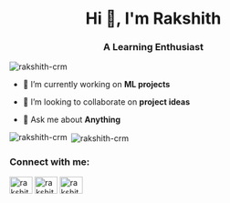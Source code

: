 <h1 align="center">Hi 👋, I'm Rakshith</h1>
<h3 align="center">A Learning Enthusiast</h3>

<p align="left"> <img src="https://komarev.com/ghpvc/?username=rakshith-crm&label=Profile%20views&color=0e75b6&style=flat" alt="rakshith-crm" /> </p>

- 🔭 I’m currently working on **ML projects**

- 👯 I’m looking to collaborate on **project ideas**

- 💬 Ask me about **Anything**


<p><img align="left" src="https://github-readme-stats.vercel.app/api/top-langs?username=rakshith-crm&show_icons=true&locale=en&layout=compact" alt="rakshith-crm" /></p>

<p>&nbsp;<img align="center" src="https://github-readme-stats.vercel.app/api?username=rakshith-crm&show_icons=true&locale=en" alt="rakshith-crm" /></p>


<h3 align="left">Connect with me:</h3>
<p align="left">
<a href="https://linkedin.com/in/rakshith-crm" target="blank"><img align="center" src="https://raw.githubusercontent.com/rahuldkjain/github-profile-readme-generator/master/src/images/icons/Social/linked-in-alt.svg" alt="rakshith-crm" height="30" width="40" /></a>
<a href="https://kaggle.com/rakshithcrm" target="blank"><img align="center" src="https://raw.githubusercontent.com/rahuldkjain/github-profile-readme-generator/master/src/images/icons/Social/kaggle.svg" alt="rakshithcrm" height="30" width="40" /></a>
<a href="https://www.leetcode.com/rakshithcrm" target="blank"><img align="center" src="https://raw.githubusercontent.com/rahuldkjain/github-profile-readme-generator/master/src/images/icons/Social/leet-code.svg" alt="rakshithcrm" height="30" width="40" /></a>
</p>
